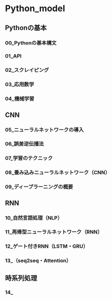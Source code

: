 # Python_model

## Pythonの基本
### 00_Pythonの基本構文
### 01_API
### 02_スクレイピング
### 03_応用数学
### 04_機械学習

## CNN
### 05_ニューラルネットワークの導入
### 06_誤差逆伝播法
### 07_学習のテクニック
### 08_畳み込みニューラルネットワーク（CNN）
### 09_ディープラーニングの概要

## RNN
### 10_自然言語処理（NLP）
### 11_再帰型ニューラルネットワーク（RNN）
### 12_ゲート付きRNN（LSTM・GRU）
### 13_（seq2seq・Attention）

## 時系列処理
### 14_

